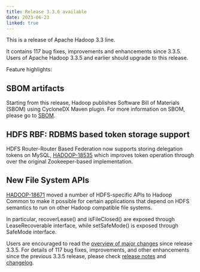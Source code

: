 ```yaml
---
title: Release 3.3.6 available
date: 2023-06-23
linked: true
---
```

<!---
  Licensed under the Apache License, Version 2.0 (the "License");
  you may not use this file except in compliance with the License.
  You may obtain a copy of the License at

   http://www.apache.org/licenses/LICENSE-2.0

  Unless required by applicable law or agreed to in writing, software
  distributed under the License is distributed on an "AS IS" BASIS,
  WITHOUT WARRANTIES OR CONDITIONS OF ANY KIND, either express or implied.
  See the License for the specific language governing permissions and
  limitations under the License. See accompanying LICENSE file.
-->

This is a release of Apache Hadoop 3.3 line.

It contains 117 bug fixes, improvements and enhancements since 3.3.5.
Users of Apache Hadoop 3.3.5 and earlier should upgrade to this release.

Feature highlights:

SBOM artifacts
----------------------------------------
Starting from this release, Hadoop publishes Software Bill of Materials (SBOM) using
CycloneDX Maven plugin. For more information on SBOM, please go to
[SBOM](https://cwiki.apache.org/confluence/display/COMDEV/SBOM).

HDFS RBF: RDBMS based token storage support
----------------------------------------
HDFS Router-Router Based Federation now supports storing delegation tokens on MySQL,
[HADOOP-18535](https://issues.apache.org/jira/browse/HADOOP-18535)
which improves token operation through over the original Zookeeper-based implementation.

New File System APIs
----------------------------------------
[HADOOP-18671](https://issues.apache.org/jira/browse/HADOOP-18671) moved a number of
HDFS-specific APIs to Hadoop Common to make it possible for certain applications that
depend on HDFS semantics to run on other Hadoop compatible file systems.

In particular, recoverLease() and isFileClosed() are exposed through LeaseRecoverable
interface, while setSafeMode() is exposed through SafeMode interface.

Users are encouraged to read the [overview of major changes][1] since release 3.3.5.
For details of 117 bug fixes, improvements, and other enhancements since the previous 3.3.5 release, 
please check [release notes][2] and [changelog][3].

[1]: /docs/r3.3.6/index.html
[2]: http://hadoop.apache.org/docs/r3.3.6/hadoop-project-dist/hadoop-common/release/3.3.6/RELEASENOTES.3.3.6.html
[3]: http://hadoop.apache.org/docs/r3.3.6/hadoop-project-dist/hadoop-common/release/3.3.6/CHANGELOG.3.3.6.html

